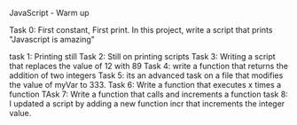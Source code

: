 JavaScript - Warm up

Task 0: First constant, First print. In this project, write a script that prints "Javascript is amazing"

task 1: Printing still
Task 2: Still on printing scripts
Task 3: Writing a script that replaces the value of 12 with 89
Task 4: write a function that returns the addition of two integers
Task 5: its an advanced task on a file that modifies the value of myVar to 333.
Task 6: Write a function that executes x times a function
TAsk 7: Write a function that calls and increments a function
task 8: I updated a script by adding a new function incr that increments the integer value.
